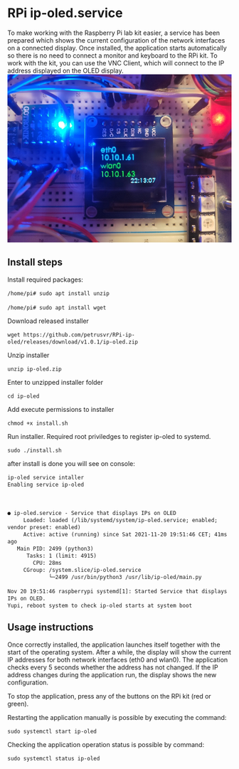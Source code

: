 # RPi ip-oled.service
To make working with the Raspberry Pi lab kit easier, a service has been prepared which shows the current configuration of the network interfaces on a connected display. Once installed, the application starts automatically so there is no need to connect a monitor and keyboard to the RPi kit. To work with the kit, you can use the VNC Client, which will connect to the IP address displayed on the OLED display.
![OLED display on kit](https://github.com/petrusvr/RPi-ip-oled/blob/main/git_resources/oled.jpg?raw=true)

## Install steps
Install required packages:
```console
/home/pi# sudo apt install unzip

/home/pi# sudo apt install wget
```

Download released installer
```console
wget https://github.com/petrusvr/RPi-ip-oled/releases/download/v1.0.1/ip-oled.zip
```

Unzip installer
```console
unzip ip-oled.zip
```

Enter to unzipped installer folder
```console
cd ip-oled
```

Add execute permissions to installer
```console
chmod +x install.sh
```

Run installer. Required root priviledges to register ip-oled to systemd.
```console
sudo ./install.sh
```

after install is done you will see on console:
```console
ip-oled service intaller
Enabling service ip-oled



● ip-oled.service - Service that displays IPs on OLED
     Loaded: loaded (/lib/systemd/system/ip-oled.service; enabled; vendor preset: enabled)
     Active: active (running) since Sat 2021-11-20 19:51:46 CET; 41ms ago
   Main PID: 2499 (python3)
      Tasks: 1 (limit: 4915)
        CPU: 28ms
     CGroup: /system.slice/ip-oled.service
             └─2499 /usr/bin/python3 /usr/lib/ip-oled/main.py

Nov 20 19:51:46 raspberrypi systemd[1]: Started Service that displays IPs on OLED.
Yupi, reboot system to check ip-oled starts at system boot

```

## Usage instructions
Once correctly installed, the application launches itself together with the start of the operating system. After a while, the display will show the current IP addresses for both network interfaces (eth0 and wlan0). The application checks every 5 seconds whether the address has not changed.  If the IP address changes during the application run, the display shows the new configuration.

To stop the application, press any of the buttons on the RPi kit (red or green).

Restarting the application manually is possible by executing the command:
```console
sudo systemctl start ip-oled
```

Checking the application operation status is possible by command:
```console
sudo systemctl status ip-oled
```

